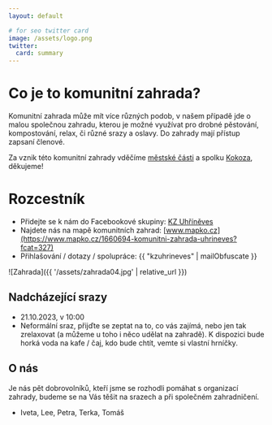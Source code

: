 ```yaml
---
layout: default

# for seo twitter card
image: /assets/logo.png
twitter:
  card: summary
---
```


# Co je to komunitní zahrada?

Komunitní zahrada může mít více různých podob, v našem případě jde o malou společnou zahradu, kterou je možné využívat pro drobné pěstování, kompostování, relax, či různé srazy a oslavy. Do zahrady mají přístup zapsaní členové.

Za vznik této komunitní zahrady vděčíme [městské části](https://www.praha22.cz/zpravy/zivotni-prostredi/komunitni-zahrada-uhrineves-v-prostoru-za-radnici-anketa-6202cs.html) a spolku [Kokoza](https://kokoza.cz/), děkujeme!

# Rozcestník

- Přidejte se k nám do Facebookové skupiny: [KZ&nbsp;Uhříněves](https://www.facebook.com/groups/3586237255032092/)
- Najdete nás na mapě komunitních zahrad: [www.mapko.cz](https://www.mapko.cz/1660694-komunitni-zahrada-uhrineves?fcat=327)
- Přihlašování / dotazy / spolupráce: {{ "kzuhrineves" | mailObfuscate }}

![Zahrada]({{ '/assets/zahrada04.jpg' | relative_url }})

## Nadcházející srazy

- 21.10.2023, v 10:00
- Neformální sraz, přijďte se zeptat na to, co vás zajímá, nebo jen tak zrelaxovat (a můžeme u toho i něco udělat na zahradě). K dispozici bude horká voda na kafe / čaj, kdo bude chtít, vemte si vlastní hrníčky.

## O nás

Je nás pět dobrovolníků, kteří jsme se rozhodli pomáhat s organizací zahrady, budeme se na Vás těšit na srazech a při společném zahradničení.

- Iveta, Lee, Petra, Terka, Tomáš
